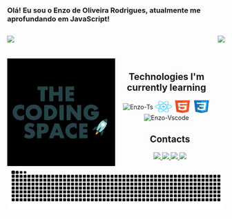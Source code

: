 ### Olá! Eu sou o Enzo de Oliveira Rodrigues, atualmente me aprofundando em JavaScript! 

##
 <!--Status!-->
<div>
  <img  height="180em"  align="right" src="https://github-readme-stats.vercel.app/api/top-langs/?username=Rodriguessz&layout=compact&langs_count=7&theme=tokyonight"/>

 <img height="180em" src="https://github-readme-stats.vercel.app/api?username=Rodriguessz&show_icons=true&theme=tokyonight&include_all_commits=true&count_private=true"/>

</div> <!--End-Status!-->
<br>
 

<div align="center">
<div style="display: inline_block"><br>

<img align="left" height="250" alt="coding-space" src="CODE.gif">
<h2 align="center">Technologies I'm currently learning </h2>


<img align="center" alt="Enzo-Ts" height="30" width="40" src="https://cdn.jsdelivr.net/gh/devicons/devicon/icons/javascript/javascript-plain.svg"/>

<img align="center" alt="Enzo-Ts" height="30" width="40" src="https://raw.githubusercontent.com/devicons/devicon/master/icons/react/react-original.svg"> 

<img align="center" alt="Enzo-HTML" height="30" width="40" src="https://raw.githubusercontent.com/devicons/devicon/master/icons/html5/html5-original.svg">

<img align="center" alt="Enzo-CSS" height="30" width="40" src="https://raw.githubusercontent.com/devicons/devicon/master/icons/css3/css3-original.svg">

<img align="center" alt="Enzo-Vscode" height="30" width="40" src="https://cdn.jsdelivr.net/gh/devicons/devicon/icons/vscode/vscode-original.svg">
 
</div>

<!--Contatos!-->



<h2 align="center"> Contacts </h2> 


 <a href="https://instagram.com/rodriguesszz_" target="_blank">

 <img src="https://img.shields.io/badge/-Instagram-%23E4405F?style=for-the-badge&logo=instagram&logoColor=white" target="_blank">

 </a>
 
 <a href="https://discord.gg/4xwpXUxp" target="_blank">

 <img src="https://img.shields.io/badge/Discord-7289DA?style=for-the-badge&logo=discord&logoColor=white" target="_blank">

 </a> 

 <a href = "mailto:enzo.orodrigues03@gmail.com">

 <img src="https://img.shields.io/badge/Gmail-D14836?style=for-the-badge&logo=gmail&logoColor=white">

 </a>

 <a href="https://www.linkedin.com/in/enzo-rodrigues-b9bb33232/" target="_blank">

 <img src="https://img.shields.io/badge/-LinkedIn-%230077B5?style=for-the-badge&logo=linkedin&logoColor=white" target="_blank">
 
 </a> 



 </div>
  



  
  
  
  ![Snake animation](https://github.com/rodriguessz/rodriguessz/blob/output/github-contribution-grid-snake.svg)

